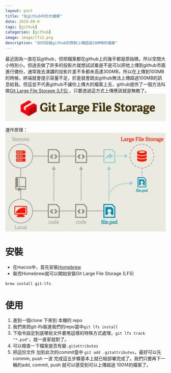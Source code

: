 ```yaml
---
layout: post
title: "在github中的大檔案"
date: 2019-09-8
tags: [github]
categories: [github]
image: image/lfs2.png
description: "如何突破github的限制上傳超過100MB的檔案"
---
```


最近因為一直在玩github，但把檔案都在github上的幾乎都是原始碼，所以空間大小特別小。但過去做了許多的投影片就想試試看是不是可以把他上傳到github市面進行備份，通常我去演講的投影片差不多都未高達300MB，所以在上傳到100MB的時候，終端就會提示容量不足，於是就會跳出github無法上傳超過100MB的訊息給我。但這並不代表github不讓你上傳大的檔案上去，github提供了一個方法叫做[Git Large File Storage (LFS) ](https://git-lfs.github.com/)，只要透過這方式上傳應該就是無敵了。
![](/image/lfs1.png)

運作原理：
![](/image/lfs2.png)


# 安裝
* 在macos中，首先安裝[Homebrew](https://brew.sh/index_zh-tw)
* 裝完Homebrew就可以開始安裝Git Large File Storage (LFS)
```
brew install git-lfs
```

# 使用
1. 進到一個clone 下來到 本機的 repo
2. 我們來把git-lfs裝進我們的repo當中`git lfs install`
3. 下指令設定到底哪些文件要用這樣的特殊方式處理，`git lfs track "*.psd"`，就一直家就對了。
4. 可以檢查一下檔案是否有變`.gitattributes`
5. 把這份文件 加到此次的commit當中 `git add .gitattributes`，最好可以先commin, push 一波
完成這五步驟基本上就已經部署完成了。我們只要再下一輪的add, commit, push 就可以感受到可以上傳超過 100Ｍ的檔案了。